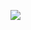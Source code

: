 <p>
<img src="https://tenor.com/view/cute-anime-cute-anime-girl-anime-girl-anime-aesthetic-gif-24369232"/>
</p>
